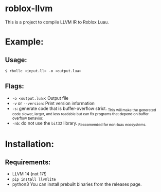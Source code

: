# roblox-llvm
This is a project to compile LLVM IR to Roblox Luau. 

# Example:
## Usage:
```bash
$ rbxllc <input.ll> -o <output.lua>
```
## Flags:
- `-o <output.lua>`: Output file
- `-v` or `--version`: Print version information
- `-s`: generate code that is buffer-overflow strict. <sub>This will make the generated code slower, larger, and less readable but can fix programs that depend on buffer overflow behavior.</sub>
- `-nb`: do not use the `bit32` library. <sub>Reccomended for non-luau ecosystems.</sub>
# Installation:
## Requirements:
- LLVM 14 (not 17!)
- `pip install llvmlite`
- python3
You can install prebuilt binaries from the releases page.
